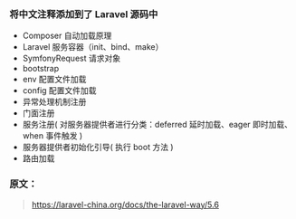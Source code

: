 ### 将中文注释添加到了 Laravel 源码中

- Composer 自动加载原理
- Laravel 服务容器（init、bind、make）
- SymfonyRequest 请求对象
- bootstrap
- env 配置文件加载
- config 配置文件加载
- 异常处理机制注册
- 门面注册
- 服务注册( 对服务器提供者进行分类：deferred 延时加载、eager 即时加载、when 事件触发 )
- 服务器提供者初始化引导( 执行 boot 方法 )
- 路由加载

### 原文：
> https://laravel-china.org/docs/the-laravel-way/5.6